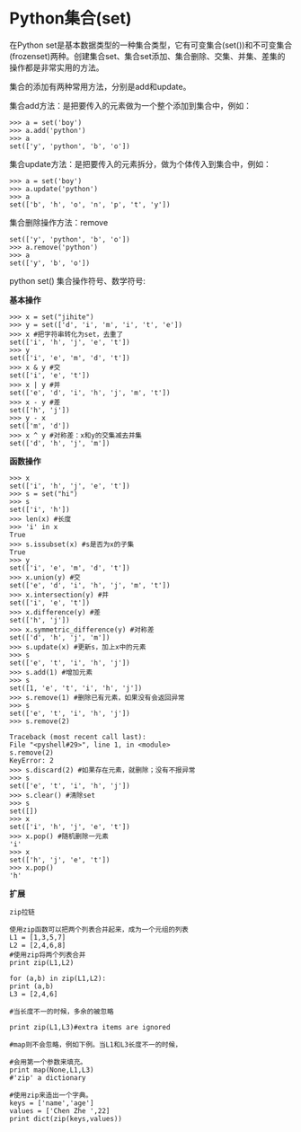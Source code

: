 # Python集合\(set\)

在Python set是基本数据类型的一种集合类型，它有可变集合\(set\(\)\)和不可变集合\(frozenset\)两种。创建集合set、集合set添加、集合删除、交集、并集、差集的操作都是非常实用的方法。

集合的添加有两种常用方法，分别是add和update。

集合add方法：是把要传入的元素做为一个整个添加到集合中，例如：

```
>>> a = set('boy')
>>> a.add('python')
>>> a
set(['y', 'python', 'b', 'o'])
```

集合update方法：是把要传入的元素拆分，做为个体传入到集合中，例如：

```
>>> a = set('boy')
>>> a.update('python')
>>> a
set(['b', 'h', 'o', 'n', 'p', 't', 'y'])
```

集合删除操作方法：remove

```
set(['y', 'python', 'b', 'o'])
>>> a.remove('python')
>>> a
set(['y', 'b', 'o'])
```

python set\(\) 集合操作符号、数学符号:

**基本操作**

```
>>> x = set("jihite")
>>> y = set(['d', 'i', 'm', 'i', 't', 'e'])
>>> x #把字符串转化为set，去重了
set(['i', 'h', 'j', 'e', 't'])
>>> y
set(['i', 'e', 'm', 'd', 't'])
>>> x & y #交
set(['i', 'e', 't'])
>>> x | y #并
set(['e', 'd', 'i', 'h', 'j', 'm', 't'])
>>> x - y #差
set(['h', 'j'])
>>> y - x
set(['m', 'd'])
>>> x ^ y #对称差：x和y的交集减去并集
set(['d', 'h', 'j', 'm'])
```

**函数操作**

```
>>> x
set(['i', 'h', 'j', 'e', 't'])
>>> s = set("hi")
>>> s
set(['i', 'h'])
>>> len(x) #长度
>>> 'i' in x
True
>>> s.issubset(x) #s是否为x的子集
True
>>> y
set(['i', 'e', 'm', 'd', 't'])
>>> x.union(y) #交
set(['e', 'd', 'i', 'h', 'j', 'm', 't'])
>>> x.intersection(y) #并
set(['i', 'e', 't'])
>>> x.difference(y) #差
set(['h', 'j'])
>>> x.symmetric_difference(y) #对称差
set(['d', 'h', 'j', 'm'])
>>> s.update(x) #更新s，加上x中的元素
>>> s
set(['e', 't', 'i', 'h', 'j'])
>>> s.add(1) #增加元素
>>> s
set([1, 'e', 't', 'i', 'h', 'j'])
>>> s.remove(1) #删除已有元素，如果没有会返回异常
>>> s
set(['e', 't', 'i', 'h', 'j'])
>>> s.remove(2)

Traceback (most recent call last):
File "<pyshell#29>", line 1, in <module>
s.remove(2)
KeyError: 2
>>> s.discard(2) #如果存在元素，就删除；没有不报异常
>>> s
set(['e', 't', 'i', 'h', 'j'])
>>> s.clear() #清除set
>>> s
set([])
>>> x
set(['i', 'h', 'j', 'e', 't'])
>>> x.pop() #随机删除一元素
'i'
>>> x
set(['h', 'j', 'e', 't'])
>>> x.pop()
'h'
```

**扩展**

```
zip拉链

使用zip函数可以把两个列表合并起来，成为一个元组的列表
L1 = [1,3,5,7]
L2 = [2,4,6,8]
#使用zip将两个列表合并
print zip(L1,L2)

for (a,b) in zip(L1,L2):
print (a,b)
L3 = [2,4,6]

#当长度不一的时候，多余的被忽略

print zip(L1,L3)#extra items are ignored

#map则不会忽略，例如下例。当L1和L3长度不一的时候，

#会用第一个参数来填充。
print map(None,L1,L3)
#'zip' a dictionary

#使用zip来造出一个字典。
keys = ['name','age']
values = ['Chen Zhe ',22]
print dict(zip(keys,values))
```



